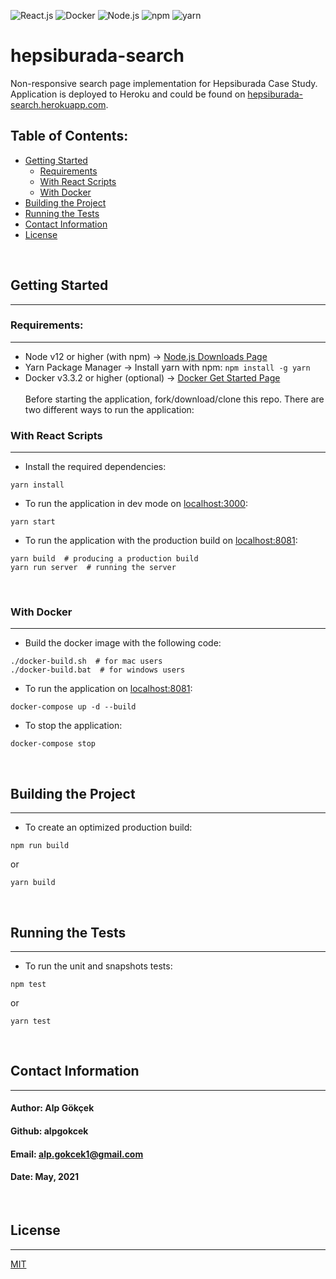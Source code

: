 ![React.js](https://img.shields.io/badge/React.js-17-72147e?style=flat-square&logo=react&logoColor=white)
![Docker](https://img.shields.io/badge/Docker-3.3.2-f21170?style=flat-square&logo=docker&logoColor=white)
![Node.js](https://img.shields.io/badge/Node.js-14.4-fa9905?style=flat-square&logo=node.js&logoColor=white)
![npm](https://img.shields.io/badge/npm-7.6-ff5200?style=flat-square&logo=npm&logoColor=white)
![yarn](https://img.shields.io/badge/yarn-1.22.4-72147e?style=flat-square&logo=yarn&logoColor=white)

# hepsiburada-search

Non-responsive search page implementation for Hepsiburada Case Study. Application is deployed to Heroku and could be found on [hepsiburada-search.herokuapp.com](https://hepsiburada-search.herokuapp.com).

## Table of Contents:

- [Getting Started](#getting-started)
  - [Requirements](#requirements)
  - [With React Scripts](#with-react-scripts)
  - [With Docker](#with-docker)
- [Building the Project](#building-the-project)
- [Running the Tests](#running-the-test)
- [Contact Information](#contact-information)
- [License](#license)

<br/>

## Getting Started

<hr/>

### Requirements:

<hr/>

- Node v12 or higher (with npm) -> [Node.js Downloads Page](https://nodejs.org/en/download)
- Yarn Package Manager -> Install yarn with npm: `npm install -g yarn`
- Docker v3.3.2 or higher (optional) -> [Docker Get Started Page](https://www.docker.com/get-started)
  <br/>
  <br/>
  Before starting the application, fork/download/clone this repo. There are two different ways to run the application:

### With React Scripts

<hr/>

- Install the required dependencies:

```
yarn install
```

- To run the application in dev mode on [localhost:3000](http://localhost:3000):

```
yarn start
```

- To run the application with the production build on [localhost:8081](http://localhost:8081):

```
yarn build  # producing a production build
yarn run server  # running the server
```

<br/>

### With Docker

<hr/>

- Build the docker image with the following code:

```
./docker-build.sh  # for mac users
./docker-build.bat  # for windows users
```

- To run the application on [localhost:8081](http://localhost:8081):

```
docker-compose up -d --build
```

- To stop the application:

```
docker-compose stop
```

<br/>

## Building the Project

<hr/>

- To create an optimized production build:

```
npm run build
```

or

```
yarn build
```

<br/>

## Running the Tests

<hr/>

- To run the unit and snapshots tests:

```
npm test
```

or

```
yarn test
```

<br/>

## Contact Information

<hr/>

#### Author: Alp Gökçek

#### Github: alpgokcek

#### Email: alp.gokcek1@gmail.com

#### Date: May, 2021

<br/>

## License

<hr/>

[MIT](https://choosealicense.com/licenses/mit/)
